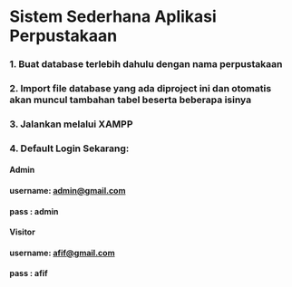 # Sistem Sederhana Aplikasi Perpustakaan

### 1. Buat database terlebih dahulu dengan nama perpustakaan

### 2. Import file database yang ada diproject ini dan otomatis akan muncul tambahan tabel beserta beberapa isinya

### 3. Jalankan melalui XAMPP

### 4. Default Login Sekarang:
#### Admin
#### username: admin@gmail.com
#### pass    : admin

#### Visitor
#### username: afif@gmail.com
#### pass    : afif